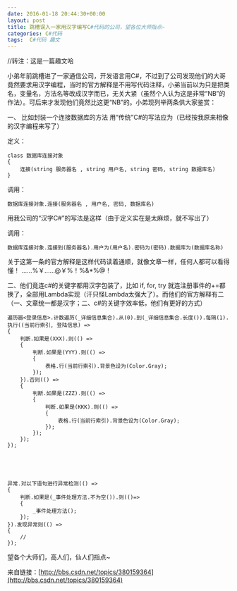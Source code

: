 ```yaml
---
date: 2016-01-18 20:44:30+00:00
layout: post
title: 跳槽误入一家用汉字编写C#代码的公司，望各位大师指点~
categories: C#代码
tags:  C#代码 趣文
---
```


//转注：这是一篇趣文哈

小弟年前跳槽进了一家通信公司，开发语言用C#，不过到了公司发现他们的大哥竟然要求用汉字编程，当时的官方解释是不用写代码注释，小弟当前以为只是把类名，变量名，方法名等改成汉字而已，无关大紧（虽然个人认为这是非常“NB”的作法）。可后来才发现他们竟然比这更“NB”的。小弟现列举两条供大家鉴赏：

一、 比如封装一个连接数据库的方法
用“传统”C#的写法应为（已经按我原来相像的汉字编程来写了）

定义：

	class 数据库连接对象
	{
		连接(string 服务器名 , string 用户名, string 密码, string 数据库名)
	}

调用：

	数据库连接对象.连接(服务器名 , 用户名, 密码, 数据库名)
	
用我公司的“汉字C#”的写法是这样（由于定义实在是太麻烦，就不写出了）

调用：

	数据库连接对象.连接到(服务器名).用户为(用户名).密码为(密码).数据库为(数据库名称)
	
关于这第一条的官方解释是这样代码读着通顺，就像文章一样，任何人都可以看得懂！         ……%￥……@￥%！%&*%@！

二、他们竟连c#的关键字都用汉字包装了，比如 if, for, try 就连注册事件的+=都换了，全部用Lambda实现（汗只怪Lambda太强大了）。而他们的官方解释有二（一、文章统一都是汉字；二、c#的关键字效率低，他们有更好的方式）


	遍历器<登录信息>.计数遍历(_详细信息集合).从(0).到(_详细信息集合.长度()).每隔(1).执行((当前行索引, 登陆信息) =>
	{
		判断.如果是(XXX).则(() =>
		{
			判断.如果是(YYY).则(() =>
			{
				表格.行(当前行索引).背景色设为(Color.Gray);
			});
		}).否则(() =>
		{
			判断.如果是(ZZZ).则(() =>
			{
				判断.如果是(KKK).则(() =>
				{
					表格.行(当前行索引).背景色设为(Color.Gray);
				});
			});
		});
	});
	



	
	异常.对以下语句进行异常检测(() =>
	{
		判断.如果是(_事件处理方法.不为空()).则(()=>
		{
			_事件处理方法();
		});
	}).发现异常则(() =>
	{
		//
	});

望各个大师们，高人们，仙人们指点~

来自链接：[http://bbs.csdn.net/topics/380159364](http://bbs.csdn.net/topics/380159364)
